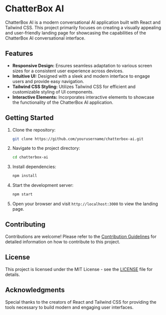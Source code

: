 # ChatterBox AI

ChatterBox AI is a modern conversational AI application built with React and Tailwind CSS. This project primarily focuses on creating a visually appealing and user-friendly landing page for showcasing the capabilities of the ChatterBox AI conversational interface.

## Features

- **Responsive Design:** Ensures seamless adaptation to various screen sizes for a consistent user experience across devices.
- **Intuitive UI:** Designed with a sleek and modern interface to engage users and provide easy navigation.
- **Tailwind CSS Styling:** Utilizes Tailwind CSS for efficient and customizable styling of UI components.
- **Interactive Elements:** Incorporates interactive elements to showcase the functionality of the ChatterBox AI application.

## Getting Started

1. Clone the repository:

    ```bash
    git clone https://github.com/yourusername/chatterbox-ai.git
    ```

2. Navigate to the project directory:

    ```bash
    cd chatterbox-ai
    ```

3. Install dependencies:

    ```bash
    npm install
    ```

4. Start the development server:

    ```bash
    npm start
    ```

5. Open your browser and visit `http://localhost:3000` to view the landing page.

## Contributing

Contributions are welcome! Please refer to the [Contribution Guidelines](CONTRIBUTING.md) for detailed information on how to contribute to this project.

## License

This project is licensed under the MIT License - see the [LICENSE](LICENSE) file for details.

## Acknowledgments

Special thanks to the creators of React and Tailwind CSS for providing the tools necessary to build modern and engaging user interfaces.
